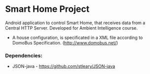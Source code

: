# Smart Home Project
Android application to control Smart Home, that receives data from a Central HTTP Server. Developed for Ambient Intelligence course.

- A house configuration, is specificated in a XML file according to DomoBus Specification. (http://www.domobus.net/)

### Dependencies:
- JSON-java - https://github.com/stleary/JSON-java

